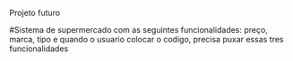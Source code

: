 Projeto futuro

#Sistema de supermercado com as seguintes funcionalidades: preço, marca, tipo e quando o usuario colocar o codigo, precisa puxar essas tres funcionalidades
